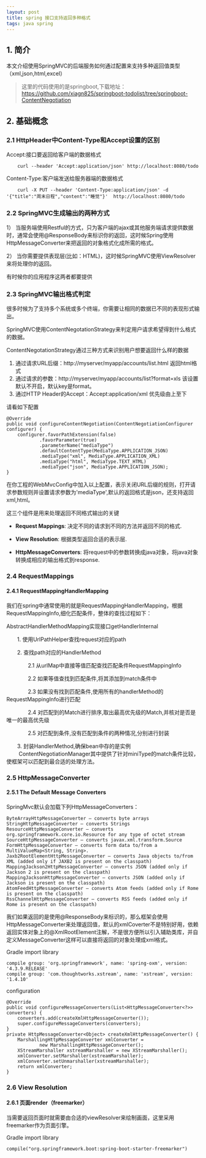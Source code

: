 ```yaml
---
layout: post
title: spring 接口支持返回多种格式
tags: java spring
---
```

## 1. 简介

本文介绍使用SpringMVC的后端服务如何通过配置来支持多种返回值类型（xml,json,html,excel）
>这里的代码使用的是springboot,下载地址：https://github.com/xiagn825/springboot-todolist/tree/springboot-ContentNegotiation

## 2. 基础概念

### 2.1 HttpHeader中Content-Type和Accept设置的区别

Accept:接口要返回给客户端的数据格式
    
        curl --header 'Accept:application/json' http://localhost:8080/todo

Content-Type:客户端发送给服务器端的数据格式

        curl -X PUT --header 'Content-Type:application/json' -d '{"title":"周末日程","content":"睡觉"}'  http://localhost:8080/todo

### 2.2 SpringMVC生成输出的两种方式

1） 当服务端使用Restful的方式，只为客户端的ajax或其他服务端请求提供数据时，通常会使用@ResponseBody来标识你的返回，这时候Spring使用HttpMessageConverter来把返回的对象格式化成所需的格式。

2） 当你需要提供表现层(比如：HTML)，这时候SpringMVC使用ViewResolver来将处理你的返回。

有时候你的应用程序这两者都要提供

### 2.3 SpringMVC输出格式判定

很多时候为了支持多个系统或多个终端，你需要让相同的数据已不同的表现形式输出。

SpringMVC使用ContentNegotationStrategy来判定用户请求希望得到什么格式的数据。

ContentNegotationStrategy通过三种方式来识别用户想要返回什么样的数据

1. 通过请求URL后缀：http://myserver/myapp/accounts/list.html 返回html格式
2. 通过请求的参数：http://myserver/myapp/accounts/list?format=xls 该设置默认不开启，默认key是format。
3. 通过HTTP Header的Accept：Accept:application/xml
优先级由上至下

请看如下配置

    @Override
    public void configureContentNegotiation(ContentNegotiationConfigurer configurer) {
        configurer.favorPathExtension(false)
                .favorParameter(true)
                .parameterName("mediaType")
                .defaultContentType(MediaType.APPLICATION_JSON)
                .mediaType("xml", MediaType.APPLICATION_XML)
                .mediaType("html", MediaType.TEXT_HTML)
                .mediaType("json", MediaType.APPLICATION_JSON);
    }

在你工程的WebMvcConfig中加入以上配置，表示关闭URL后缀的规则，打开请求参数规则并设置请求参数为'mediaType',默认的返回格式是json，还支持返回xml,html。


这三个组件是用来处理返回不同格式输出的关键

* **Request Mappings**: 决定不同的请求到不同的方法并返回不同的格式.

* **View Resolution**: 根据类型返回合适的表示层.

* **HttpMessageConverters**: 将request中的参数转换成java对象，将java对象转换成相应的输出格式到response.


### 2.4 RequestMappings

#### 2.4.1 RequestMappingHandlerMapping

我们在spring中通常使用的就是RequestMappingHandlerMapping，根据RequestMappingInfo,细化匹配条件，整体的查找过程如下：

AbstractHandlerMethodMapping实现接口getHandlerInternal

　　1. 使用UrlPathHelper查找request对应的path

　　2. 查找path对应的HandlerMethod

　　　　2.1 从urlMap中直接等值匹配查找匹配条件RequestMappingInfo

　　　　2.2 如果等值查找到匹配条件,将其添加到match条件中

　　　　2.3 如果没有找到匹配条件,使用所有的handlerMethod的RequestMappingInfo进行匹配

　　　　2.4 对匹配到的Match进行排序,取出最高优先级的Match,并核对是否是唯一的最高优先级

　　　　2.5 对匹配到条件,没有匹配到条件的两种情况,分别进行封装

　　3. 封装HandlerMethod,确保bean中存的是实例
　　
ContentNegotiationManager其中提供了针对miniType的match条件比较，使框架可以匹配到最合适的处理方法。


### 2.5 HttpMessageConverter

#### 2.5.1 The Default Message Converters

SpringMvc默认会加载下列HttpMessageConverters：

    ByteArrayHttpMessageConverter – converts byte arrays
    StringHttpMessageConverter – converts Strings
    ResourceHttpMessageConverter – converts org.springframework.core.io.Resource for any type of octet stream
    SourceHttpMessageConverter – converts javax.xml.transform.Source
    FormHttpMessageConverter – converts form data to/from a MultiValueMap<String, String>.
    Jaxb2RootElementHttpMessageConverter – converts Java objects to/from XML (added only if JAXB2 is present on the classpath)
    MappingJackson2HttpMessageConverter – converts JSON (added only if Jackson 2 is present on the classpath)
    MappingJacksonHttpMessageConverter – converts JSON (added only if Jackson is present on the classpath)
    AtomFeedHttpMessageConverter – converts Atom feeds (added only if Rome is present on the classpath)
    RssChannelHttpMessageConverter – converts RSS feeds (added only if Rome is present on the classpath)


我们如果返回的是使用@ResponseBody来标识的，那么框架会使用HttpMessageConverter来处理返回值，默认的xmlCoverter不是特别好用，依赖返回实体对象上的@XmlRootElement注解，不是很方便所以引入辅助类库，并自定义MessageConverter这样可以直接将返回的对象处理成xml格式。
    
Gradle import library

    compile group: 'org.springframework', name: 'spring-oxm', version: '4.3.9.RELEASE'
    compile group: 'com.thoughtworks.xstream', name: 'xstream', version: '1.4.10'

configuration

    @Override
    public void configureMessageConverters(List<HttpMessageConverter<?>> converters) {
        converters.add(createXmlHttpMessageConverter());
        super.configureMessageConverters(converters);
    }
    private HttpMessageConverter<Object> createXmlHttpMessageConverter() {
        MarshallingHttpMessageConverter xmlConverter =
                new MarshallingHttpMessageConverter();
        XStreamMarshaller xstreamMarshaller = new XStreamMarshaller();
        xmlConverter.setMarshaller(xstreamMarshaller);
        xmlConverter.setUnmarshaller(xstreamMarshaller);
        return xmlConverter;
    }


### 2.6 View Resolution

#### 2.6.1 页面render（freemarker）

当需要返回页面时就需要由合适的viewResolver来绘制画面，这里采用freemarker作为页面引擎。

Gradle import library

    compile("org.springframework.boot:spring-boot-starter-freemarker")















